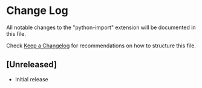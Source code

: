 # Change Log
All notable changes to the "python-import" extension will be documented in this file.

Check [Keep a Changelog](http://keepachangelog.com/) for recommendations on how to structure this file.

## [Unreleased]
- Initial release